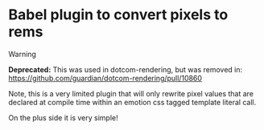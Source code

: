 # Babel plugin to convert pixels to rems

> [!WARNING]
> **Deprecated:** This was used in dotcom-rendering, but was removed in: https://github.com/guardian/dotcom-rendering/pull/10860

Note, this is a very limited plugin that will only rewrite pixel values that are
declared at compile time within an emotion css tagged template literal call.

On the plus side it is very simple!
